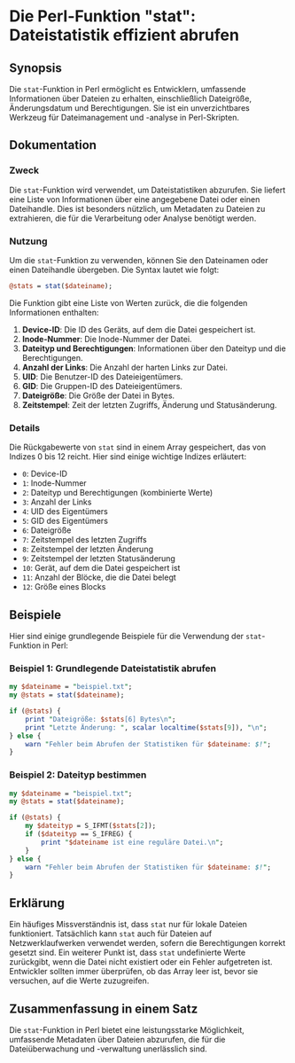 <!--
Meta Description: # Die Perl-Funktion "stat": Dateistatistik effizient abrufen ## Synopsis Die `stat`-Funktion in Perl ermöglicht es Entwicklern, umfassende Information...
Meta Keywords: die, stat, der, ist, datei
-->

# Die Perl-Funktion "stat": Dateistatistik effizient abrufen

## Synopsis
Die `stat`-Funktion in Perl ermöglicht es Entwicklern, umfassende Informationen über Dateien zu erhalten, einschließlich Dateigröße, Änderungsdatum und Berechtigungen. Sie ist ein unverzichtbares Werkzeug für Dateimanagement und -analyse in Perl-Skripten.

## Dokumentation
### Zweck
Die `stat`-Funktion wird verwendet, um Dateistatistiken abzurufen. Sie liefert eine Liste von Informationen über eine angegebene Datei oder einen Dateihandle. Dies ist besonders nützlich, um Metadaten zu Dateien zu extrahieren, die für die Verarbeitung oder Analyse benötigt werden.

### Nutzung
Um die `stat`-Funktion zu verwenden, können Sie den Dateinamen oder einen Dateihandle übergeben. Die Syntax lautet wie folgt:

```perl
@stats = stat($dateiname);
```

Die Funktion gibt eine Liste von Werten zurück, die die folgenden Informationen enthalten:

1. **Device-ID**: Die ID des Geräts, auf dem die Datei gespeichert ist.
2. **Inode-Nummer**: Die Inode-Nummer der Datei.
3. **Dateityp und Berechtigungen**: Informationen über den Dateityp und die Berechtigungen.
4. **Anzahl der Links**: Die Anzahl der harten Links zur Datei.
5. **UID**: Die Benutzer-ID des Dateieigentümers.
6. **GID**: Die Gruppen-ID des Dateieigentümers.
7. **Dateigröße**: Die Größe der Datei in Bytes.
8. **Zeitstempel**: Zeit der letzten Zugriffs, Änderung und Statusänderung.

### Details
Die Rückgabewerte von `stat` sind in einem Array gespeichert, das von Indizes 0 bis 12 reicht. Hier sind einige wichtige Indizes erläutert:

- `0`: Device-ID
- `1`: Inode-Nummer
- `2`: Dateityp und Berechtigungen (kombinierte Werte)
- `3`: Anzahl der Links
- `4`: UID des Eigentümers
- `5`: GID des Eigentümers
- `6`: Dateigröße
- `7`: Zeitstempel des letzten Zugriffs
- `8`: Zeitstempel der letzten Änderung
- `9`: Zeitstempel der letzten Statusänderung
- `10`: Gerät, auf dem die Datei gespeichert ist
- `11`: Anzahl der Blöcke, die die Datei belegt
- `12`: Größe eines Blocks

## Beispiele
Hier sind einige grundlegende Beispiele für die Verwendung der `stat`-Funktion in Perl:

### Beispiel 1: Grundlegende Dateistatistik abrufen
```perl
my $dateiname = "beispiel.txt";
my @stats = stat($dateiname);

if (@stats) {
    print "Dateigröße: $stats[6] Bytes\n";
    print "Letzte Änderung: ", scalar localtime($stats[9]), "\n";
} else {
    warn "Fehler beim Abrufen der Statistiken für $dateiname: $!";
}
```

### Beispiel 2: Dateityp bestimmen
```perl
my $dateiname = "beispiel.txt";
my @stats = stat($dateiname);

if (@stats) {
    my $dateityp = S_IFMT($stats[2]);
    if ($dateityp == S_IFREG) {
        print "$dateiname ist eine reguläre Datei.\n";
    }
} else {
    warn "Fehler beim Abrufen der Statistiken für $dateiname: $!";
}
```

## Erklärung
Ein häufiges Missverständnis ist, dass `stat` nur für lokale Dateien funktioniert. Tatsächlich kann `stat` auch für Dateien auf Netzwerklaufwerken verwendet werden, sofern die Berechtigungen korrekt gesetzt sind. Ein weiterer Punkt ist, dass `stat` undefinierte Werte zurückgibt, wenn die Datei nicht existiert oder ein Fehler aufgetreten ist. Entwickler sollten immer überprüfen, ob das Array leer ist, bevor sie versuchen, auf die Werte zuzugreifen.

## Zusammenfassung in einem Satz
Die `stat`-Funktion in Perl bietet eine leistungsstarke Möglichkeit, umfassende Metadaten über Dateien abzurufen, die für die Dateiüberwachung und -verwaltung unerlässlich sind.